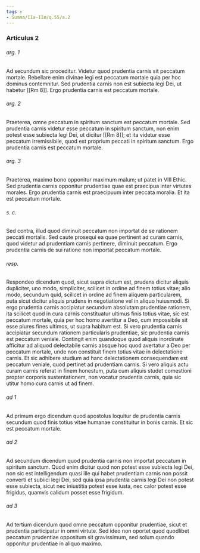 ```yaml
---
tags : 
- Summa/IIa-IIæ/q.55/a.2
---
```


### Articulus 2

###### arg. 1
Ad secundum sic proceditur. Videtur quod prudentia carnis sit peccatum mortale. Rebellare enim divinae legi est peccatum mortale quia per hoc dominus contemnitur. Sed prudentia carnis non est subiecta legi Dei, ut habetur [[Rm 8]]. Ergo prudentia carnis est peccatum mortale.

###### arg. 2
Praeterea, omne peccatum in spiritum sanctum est peccatum mortale. Sed prudentia carnis videtur esse peccatum in spiritum sanctum, non enim potest esse subiecta legi Dei, ut dicitur [[Rm 8]]; et ita videtur esse peccatum irremissibile, quod est proprium peccati in spiritum sanctum. Ergo prudentia carnis est peccatum mortale.

###### arg. 3
Praeterea, maximo bono opponitur maximum malum; ut patet in VIII Ethic. Sed prudentia carnis opponitur prudentiae quae est praecipua inter virtutes morales. Ergo prudentia carnis est praecipuum inter peccata moralia. Et ita est peccatum mortale.

###### s. c.
Sed contra, illud quod diminuit peccatum non importat de se rationem peccati mortalis. Sed caute prosequi ea quae pertinent ad curam carnis, quod videtur ad prudentiam carnis pertinere, diminuit peccatum. Ergo prudentia carnis de sui ratione non importat peccatum mortale.

###### resp.
Respondeo dicendum quod, sicut supra dictum est, prudens dicitur aliquis dupliciter, uno modo, simpliciter, scilicet in ordine ad finem totius vitae; alio modo, secundum quid, scilicet in ordine ad finem aliquem particularem, puta sicut dicitur aliquis prudens in negotiatione vel in aliquo huiusmodi. Si ergo prudentia carnis accipiatur secundum absolutam prudentiae rationem, ita scilicet quod in cura carnis constituatur ultimus finis totius vitae, sic est peccatum mortale, quia per hoc homo avertitur a Deo, cum impossibile sit esse plures fines ultimos, ut supra habitum est. Si vero prudentia carnis accipiatur secundum rationem particularis prudentiae, sic prudentia carnis est peccatum veniale. Contingit enim quandoque quod aliquis inordinate afficitur ad aliquod delectabile carnis absque hoc quod avertatur a Deo per peccatum mortale, unde non constituit finem totius vitae in delectatione carnis. Et sic adhibere studium ad hanc delectationem consequendam est peccatum veniale, quod pertinet ad prudentiam carnis. Si vero aliquis actu curam carnis referat in finem honestum, puta cum aliquis studet comestioni propter corporis sustentationem, non vocatur prudentia carnis, quia sic utitur homo cura carnis ut ad finem.

###### ad 1
Ad primum ergo dicendum quod apostolus loquitur de prudentia carnis secundum quod finis totius vitae humanae constituitur in bonis carnis. Et sic est peccatum mortale.

###### ad 2
Ad secundum dicendum quod prudentia carnis non importat peccatum in spiritum sanctum. Quod enim dicitur quod non potest esse subiecta legi Dei, non sic est intelligendum quasi ille qui habet prudentiam carnis non possit converti et subiici legi Dei, sed quia ipsa prudentia carnis legi Dei non potest esse subiecta, sicut nec iniustitia potest esse iusta, nec calor potest esse frigidus, quamvis calidum posset esse frigidum.

###### ad 3
Ad tertium dicendum quod omne peccatum opponitur prudentiae, sicut et prudentia participatur in omni virtute. Sed ideo non oportet quod quodlibet peccatum prudentiae oppositum sit gravissimum, sed solum quando opponitur prudentiae in aliquo maximo.

